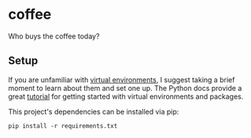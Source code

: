 # coffee
Who buys the coffee today?

## Setup
If you are unfamiliar with [virtual environments](https://docs.python.org/3/library/venv.html), I suggest taking a brief moment to learn about them and set one up.
The Python docs provide a great [tutorial](https://docs.python.org/3/tutorial/venv.html) for getting started with virtual environments and packages.

This project's dependencies can be installed via pip:
```
pip install -r requirements.txt
```
